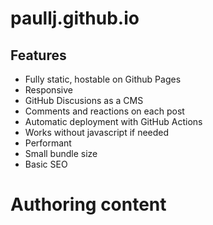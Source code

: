 # paullj.github.io

## Features

- Fully static, hostable on Github Pages
- Responsive
- GitHub Discusions as a CMS
- Comments and reactions on each post
- Automatic deployment with GitHub Actions
- Works without javascript if needed
- Performant
- Small bundle size
- Basic SEO

# Authoring content
